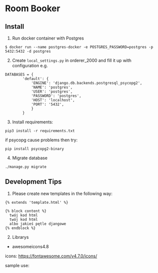 # Room Booker

## Install
1. Run docker container with Postgres
```
$ docker run --name postgres-docker -e POSTGRES_PASSWORD=postgres -p 5432:5432 -d postgres
```
2. Create `local_settings.py` in orderer_2000 and fill it up with configuration e.g.
```
DATABASES = {
        'default': {
            'ENGINE': 'django.db.backends.postgresql_psycopg2',
            'NAME': 'postgres',
            'USER': 'postgres',
            'PASSWORD': 'postgres',
            'HOST': 'localhost',
            'PORT': '5432',
            }
        }

```
3. Install requirements:
```
pip3 install -r requirements.txt
```
if psycopg cause problems then try:
```
pip install psycopg2-binary
```

4. Migrate database
```
./manage.py migrate
```

## Development Tips
1. Please create new templates in the following way:

```
{% extends 'template.html' %}

{% block content %}
  twój kod html
  twój kod html
  albo jakieś pętle djangowe
{% endblock %}
```

2. Librarys

* awesomeicons4.8

icons: https://fontawesome.com/v4.7.0/icons/

sample use: <i class="fa fa-thumbs-up" aria-hidden="true"></i>


